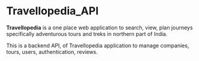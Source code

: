 # Travellopedia_API
**Travellopedia** is a one place web application to search, view, plan journeys specifically adventurous tours and treks in northern part of India.

This is a backend API, of Travellopedia application to manage companies, tours, users, authentication, reviews.
